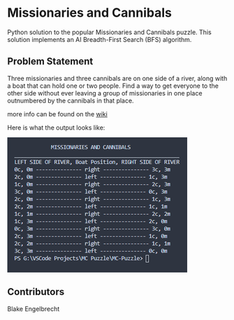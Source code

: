 # Missionaries and Cannibals

Python solution to the popular Missionaries and Cannibals puzzle. This solution implements an AI Breadth-First Search (BFS) algorithm.

## Problem Statement

Three missionaries and three cannibals are on one side of a river, along with a boat that can hold one or
    two people. Find a way to get everyone to the other side without ever leaving a group of
    missionaries in one place outnumbered by the cannibals in that place.

more info can be found on the [wiki](https://en.wikipedia.org/wiki/Missionaries_and_cannibals_problem)

Here is what the output looks like: 



![MCoutput](MCoutput.png)

## Contributors
Blake Engelbrecht 


